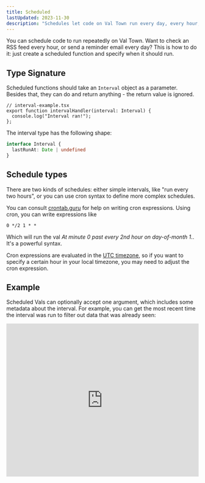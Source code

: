 ```yaml
---
title: Scheduled
lastUpdated: 2023-11-30
description: "Schedules let code on Val Town run every day, every hour, or whenever you’d like"
---
```


You can schedule code to run repeatedly on Val Town. Want to check an RSS
feed every hour, or send a reminder email every day? This is how to do it:
just create a scheduled function and specify when it should run.

## Type Signature

Scheduled functions should take an `Interval` object as a parameter. Besides
that, they can do and return anything - the return value is ignored.

```tsx
// interval-example.tsx
export function intervalHandler(interval: Interval) {
  console.log("Interval ran!");
};
```

The interval type has the following shape:

```ts
interface Interval {
  lastRunAt: Date | undefined
}
```

## Schedule types

There are two kinds of schedules: either simple intervals, like "run every two hours",
or you can use cron syntax to define more complex schedules.

You can consult [crontab.guru](https://crontab.guru/) for help on writing cron expressions.
Using cron, you can write expressions like

```
0 */2 1 * *
```

Which will run the val _At minute 0 past every 2nd hour on day-of-month 1._. It's a powerful syntax.

Cron expressions are evaluated in the [UTC timezone](https://en.wikipedia.org/wiki/Coordinated_Universal_Time),
so if you want to specify a certain hour in your local timezone, you may need to adjust
the cron expression.

## Example

Scheduled Vals can optionally accept one argument, which includes some metadata
about the interval. For example, you can get the most recent time the interval
was run to filter out data that was already seen:

<div class="not-content">
  <iframe src="https://www.val.town/embed/neverstew.scheduleExampleTwo" width="100%" frameborder="no" style="height: 400px;">
    &#x20;
  </iframe>
</div>
